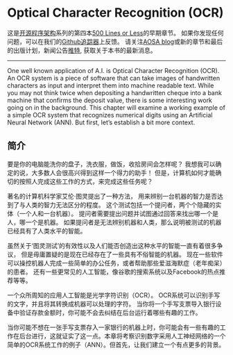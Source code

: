 # Optical Character Recognition (OCR)


这是[开源程序架构](http://aosabook.org/en/index.html)系列的第四本[500 Lines or Less](https://github.com/aosabook/500lines/blob/master/README.md)的早期章节。
如果你发现任何问题，可以在我们的[Github追踪器](https://github.com/aosabook/500lines/issues)上反馈。
请关注[AOSA blog](http://aosabook.org/blog/)或新的章节和最后的出版计划，新闻公告[推特](https://twitter.com/aosabook), 获取关于本书的最新消息。

----
One well known application of A.I. is Optical Character Recognition (OCR). An OCR system is a piece of software that can take images of handwritten characters as input and interpret them into machine readable text. While you may not think twice when depositing a handwritten cheque into a bank machine that confirms the deposit value, there is some interesting work going on in the background. This chapter will examine a working example of a simple OCR system that recognizes numerical digits using an Artificial Neural Network (ANN). But first, let’s establish a bit more context.

## 简介

要是你的电脑能洗你的盘子，洗衣服，做饭，收拾房间会怎样呢？
我想我可以确定的说，大多数人会很高兴得到这样一个得力的助手！
但是，计算机如何才能确切的按照人完成这些工作的方式，来完成这些任务呢？

著名的计算机科学家艾伦·图灵提出了一种方法，
用来辨别一台机器的智力是否达到了与人类的智力无法区分的程度。
这个测试包括一个提问者，两个个隐藏的实体（一个人和一台机器）。
提问者需要提出问题并试图通过回答来找出哪一个是人，哪一个是机器。
如果提问者是无法辨别机器和人类，那么说明被测试的机器已经具有了人类水平的智能。

虽然关于‘图灵测试’的有效性以及人们能否创造出这种水平的智能一直有着很多争议，
但是毋庸置疑的是现在已经存在了一些具有不俗智能的机器。
现在一些软件可以操控机器人完成一些简单的办公任务，或者帮助那些爱滋海默症（老年痴呆）的患者。
还有一些更常见的人工智能，像谷歌的搜索系统以及Facebook的热点推荐等等。 

一个众所周知的应用人工智能是光学字符识别（OCR）。
OCR系统可以识别手写的文字，并且将其转换成机器可以处理的字符。
当你将一个手写支票导入银行设备中验证存款金额时，你可能不会去纠结在后台运行着哪些有趣的工作。

当你可能不想在一张手写支票存入一家银行的机器上时，你可能会有一些有趣的工作在后台进行，这就证实了这一点。本章将考察识别数字采用人工神经网络的一个简单的OCR系统工作的例子（ANN）。但首先，让我们建立一个有点更多的背景。